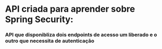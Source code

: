 # API criada para aprender sobre Spring Security:
### API que disponibliza dois endpoints de acesso um liberado e o outro que necessita de autenticação
